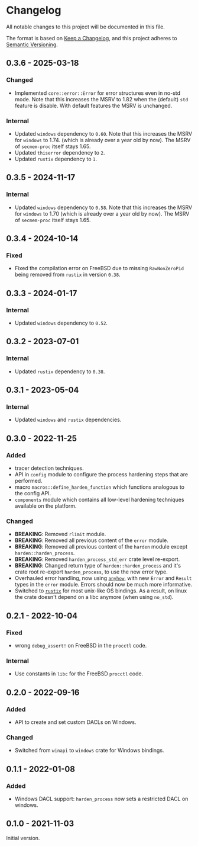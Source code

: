 # Changelog

All notable changes to this project will be documented in this file.

The format is based on [Keep a Changelog](https://keepachangelog.com), and this project adheres to
[Semantic Versioning](https://semver.org/spec/v2.0.0.html).

## 0.3.6 - 2025-03-18
### Changed
- Implemented `core::error::Error` for error structures even in no-std mode. Note that this
  increases the MSRV to 1.82 when the (default) `std` feature is disable. With default features
  the MSRV is unchanged.

### Internal
- Updated `windows` dependency to `0.60`. Note that this increases the MSRV for `windows` to 1.74.
  (which is already over a year old by now). The MSRV of `secmem-proc` itself stays 1.65.
- Updated `thiserror` dependency to `2`.
- Updated `rustix` dependency to `1`.

## 0.3.5 - 2024-11-17
### Internal
- Updated `windows` dependency to `0.58`. Note that this increases the MSRV for `windows` to 1.70
  (which is already over a year old by now). The MSRV of `secmem-proc` itself stays 1.65.

## 0.3.4 - 2024-10-14
### Fixed
- Fixed the compilation error on FreeBSD due to missing `RawNonZeroPid` being removed from `rustix`
  in version `0.38`.

## 0.3.3 - 2024-01-17
### Internal
- Updated `windows` dependency to `0.52`.

## 0.3.2 - 2023-07-01
### Internal
- Updated `rustix` dependency to `0.38`.

## 0.3.1 - 2023-05-04
### Internal
- Updated `windows` and `rustix` dependencies.

## 0.3.0 - 2022-11-25
### Added
- tracer detection techniques.
- API in `config` module to configure the process hardening steps that are performed.
- macro `macros::define_harden_function` which functions analogous to the config API.
- `components` module which contains all low-level hardening techniques available on the platform.

### Changed
- **BREAKING**: Removed `rlimit` module.
- **BREAKING**: Removed all previous content of the `error` module.
- **BREAKING**: Removed all previous content of the `harden` module except `harden::harden_process`.
- **BREAKING**: Removed `harden_process_std_err` crate level re-export.
- **BREAKING**: Changed return type of `harden::harden_process` and it's crate root re-export
  `harden_process`, to use the new error type.
- Overhauled error handling, now using [`anyhow`](https://crates.io/crates/anyhow), with new `Error`
  and `Result` types in the `error` module. Errors should now be much more informative.
- Switched to [`rustix`](https://crates.io/crates/rustix) for most unix-like OS bindings. As a
  result, on linux the crate doesn't depend on a libc anymore (when using `no_std`).

## 0.2.1 - 2022-10-04
### Fixed
- wrong `debug_assert!` on FreeBSD in the `procctl` code.

### Internal
- Use constants in `libc` for the FreeBSD `procctl` code.

## 0.2.0 - 2022-09-16
### Added
- API to create and set custom DACLs on Windows.

### Changed
- Switched from `winapi` to `windows` crate for Windows bindings.

## 0.1.1 - 2022-01-08
### Added
- Windows DACL support: `harden_process` now sets a restricted DACL on windows.

## 0.1.0 - 2021-11-03
Initial version.

